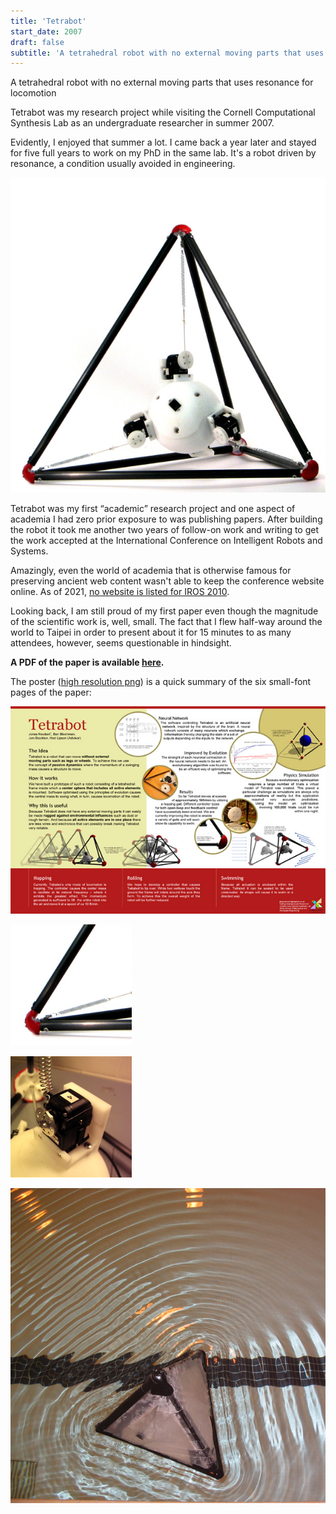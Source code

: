 ```yaml
---
title: 'Tetrabot'
start_date: 2007
draft: false
subtitle: 'A tetrahedral robot with no external moving parts that uses resonance for locomotion'
---
```


A tetrahedral robot with no external moving parts that uses resonance for locomotion

Tetrabot was my research project while visiting the Cornell Computational Synthesis Lab as an undergraduate researcher in summer 2007.

Evidently, I enjoyed that summer a lot. I came back a year later and stayed for five full years to work on my PhD in the same lab.
It's a robot driven by resonance, a condition usually avoided in engineering.

![Front view of the Tetrabot robot in front of white background](images/tetrabot_photo.jpg)

Tetrabot was my first “academic” research project and one aspect of academia I had zero prior exposure to was publishing papers.
After building the robot it took me another two years of follow-on work and writing to get the work accepted at the International Conference on Intelligent Robots and Systems.

Amazingly, even the world of academia that is otherwise famous for preserving ancient web content wasn't able to keep the conference website online.
As of 2021, [no website is listed for IROS 2010](https://www.ieee-ras.org/conferences-workshops/financially-co-sponsored/iros/past-and-future-venues).

Looking back, I am still proud of my first paper even though the magnitude of the scientific work is, well, small.
The fact that I flew half-way around the world to Taipei in order to present about it for 15 minutes to as many attendees, however, seems questionable in hindsight.

**A PDF of the paper is available [here](http://vigir.missouri.edu/~gdesouza/Research/Conference_CDs/IEEE_IROS_2010/data/papers/1551.pdf).**

The poster ([high resolution png](images/tetrabot_poster_large.png)) is a quick summary of the six small-font pages of the paper:

![](images/tetrabot_poster_small.jpg)

![](images/tetrabot_detail.jpg)

![](images/tetrabot_dynamixel_closeup.jpg)

![](images/on_water.jpg)
